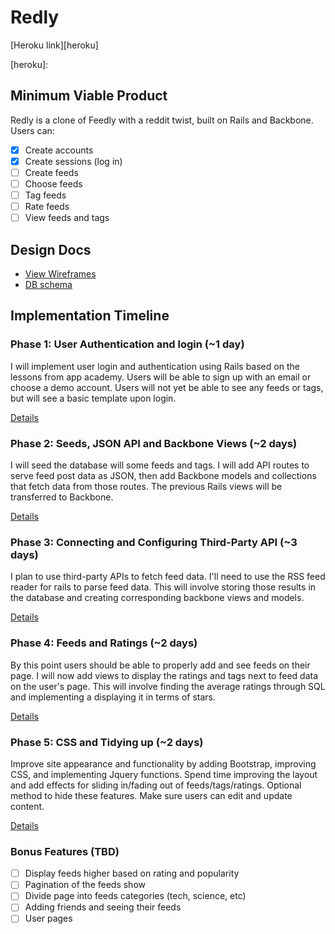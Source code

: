 # Redly

[Heroku link][heroku]

[heroku]:

## Minimum Viable Product
Redly is a clone of Feedly with a reddit twist, built on Rails and Backbone. Users can:

- [x] Create accounts
- [x] Create sessions (log in)
- [ ] Create feeds
- [ ] Choose feeds
- [ ] Tag feeds
- [ ] Rate feeds
- [ ] View feeds and tags

## Design Docs
* [View Wireframes][views]
* [DB schema][schema]

[views]: ./docs/views.md
[schema]: ./docs/schema.md

## Implementation Timeline

### Phase 1: User Authentication and login (~1 day)
I will implement user login and authentication using Rails based on the lessons from app academy.  Users will be able to sign up with an email or choose a demo account.  Users will not yet be able to see any feeds or tags, but will see a basic template upon login.  

[Details][phase-one]

### Phase 2: Seeds, JSON API and Backbone Views (~2 days)
I will seed the database will some feeds and tags.  I will add API routes to serve feed post data as JSON, then add Backbone
models and collections that fetch data from those routes. The previous Rails views will be transferred to Backbone.

[Details][phase-two]

### Phase 3: Connecting and Configuring Third-Party API (~3 days)
I plan to use third-party APIs to fetch feed data.  I'll need to use the RSS feed reader for rails to parse feed data.  This will involve storing those results in the database and creating corresponding backbone views and models.  

[Details][phase-three]

### Phase 4: Feeds and Ratings (~2 days)
By this point users should be able to properly add and see feeds on their page.  I will now add views to display the ratings and tags next to feed data on the user's page.  This will involve finding the average ratings through SQL and implementing a displaying it in terms of stars.  

[Details][phase-four]

### Phase 5: CSS and Tidying up (~2 days)
Improve site appearance and functionality by adding Bootstrap, improving CSS, and implementing Jquery functions.  Spend time improving the layout and add effects for sliding in/fading out of feeds/tags/ratings.  Optional method to hide these features.  Make sure users can edit and update content.

[Details][phase-five]

### Bonus Features (TBD)
- [ ] Display feeds higher based on rating and popularity
- [ ] Pagination of the feeds show
- [ ] Divide page into feeds categories (tech, science, etc)
- [ ] Adding friends and seeing their feeds
- [ ] User pages

[phase-one]: ./docs/phases/phase1.md
[phase-two]: ./docs/phases/phase2.md
[phase-three]: ./docs/phases/phase3.md
[phase-four]: ./docs/phases/phase4.md
[phase-five]: ./docs/phases/phase5.md
